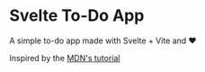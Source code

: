 # Svelte To-Do App  

A simple to-do app made with Svelte + Vite and ❤️

Inspired by the [MDN's tutorial](https://developer.mozilla.org/en-US/docs/Learn/Tools_and_testing/Client-side_JavaScript_frameworks/Svelte_Todo_list_beginning)